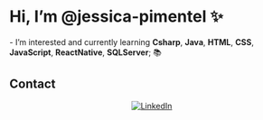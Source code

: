 <h1> Hi, I’m @jessica-pimentel ✨ </h1>
- I’m interested and currently learning  <b>Csharp</b>, <b>Java</b>, <b>HTML</b>, <b>CSS</b>, <b>JavaScript</b>, <b>ReactNative</b>, <b>SQLServer</b>; 📚 <br>


<h2>Contact </h2>

<!-- Badges de contato -->
<div align="center">
  <a href="https://www.linkedin.com/in/jessica-pimentel96/" target="_blank">
    <img src="https://img.shields.io/badge/-LinkedIn-%230077B5?style=for-the-badge&logo=linkedin&logoColor=white" target="_blank" alt="LinkedIn">
  </a>
</div>

<!---- 📫 How to reach me: <br>
<!---
jessica-pimentel/jessica-pimentel is a ✨ special ✨ repository because its `README.md` (this file) appears on your GitHub profile.
You can click the Preview link to take a look at your changes.
--->
